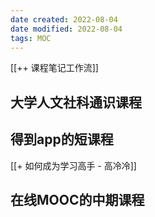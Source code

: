 ```yaml
---
date created: 2022-08-04
date modified: 2022-08-04
tags: MOC
---
```


[[++ 课程笔记工作流]]

## 大学人文社科通识课程

## 得到app的短课程

[[+ 如何成为学习高手 - 高冷冷]]

## 在线MOOC的中期课程
